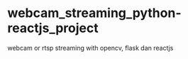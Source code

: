 # webcam_streaming_python-reactjs_project
webcam or rtsp streaming with opencv, flask dan reactjs   
